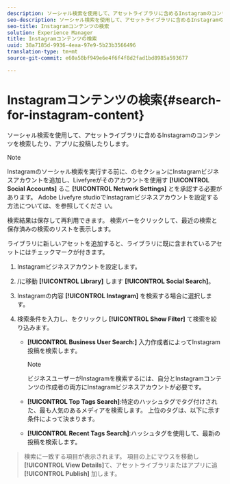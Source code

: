 ```yaml
---
description: ソーシャル検索を使用して、アセットライブラリに含めるInstagramのコンテンツを検索したり、アプリに投稿したりします。
seo-description: ソーシャル検索を使用して、アセットライブラリに含めるInstagramのコンテンツを検索したり、アプリに投稿したりします。
seo-title: Instagramコンテンツの検索
solution: Experience Manager
title: Instagramコンテンツの検索
uuid: 38a7185d-9936-4eaa-97e9-5b23b3566496
translation-type: tm+mt
source-git-commit: e60a58bf949e6e4f6f4f8d2fad1bd8985a593677

---
```



# Instagramコンテンツの検索{#search-for-instagram-content}

ソーシャル検索を使用して、アセットライブラリに含めるInstagramのコンテンツを検索したり、アプリに投稿したりします。

>[!NOTE]
>
>Instagramのソーシャル検索を実行する前に、のセクションにInstagramビジネスアカウントを追加し、Livefyreがそのアカウントを使用す **[!UICONTROL Social Accounts]** るこ **[!UICONTROL Network Settings]** とを承認する必要があります。 Adobe Livefyre studioでInstagramビジネスアカウントを設定する方法については、を参照してくださ [](../c-users-creating-accounts-with-studio-access/t-configure-social-accout-instagram/c-about-instagram-accounts.md#c_about_instagram_accounts)い。

検索結果は保存して再利用できます。 検索バーをクリックして、最近の検索と保存済みの検索のリストを表示します。

ライブラリに新しいアセットを追加すると、ライブラリに既に含まれているアセットにはチェックマークが付きます。

1. Instagramビジネスアカウントを設定します。
1. /に移動 **[!UICONTROL Library]** します **[!UICONTROL Social Search]**。
1. Instagramの内容 **[!UICONTROL Instagram]** を検索する場合に選択します。
1. 検索条件を入力し、をクリックし **[!UICONTROL Show Filter]** て検索を絞り込みます。

   * **[!UICONTROL Business User Search:]** 入力作成者によってInstagram投稿を検索します。

      >[!NOTE]
      >
      >ビジネスユーザーがInstagramを検索するには、自分とInstagramコンテンツの作成者の両方にInstagramビジネスアカウントが必要です。

   * **[!UICONTROL Top Tags Search]**:特定のハッシュタグでタグ付けされた、最も人気のあるメディアを検索します。 上位のタグは、以下に示す条件によって決まります。 [](https://developers.facebook.com/docs/instagram-api/reference/hashtag/top-media)

   * **[!UICONTROL Recent Tags Search]**:ハッシュタグを使用して、最新の投稿を検索します。

>検索に一致する項目が表示されます。 項目の上にマウスを移動し **[!UICONTROL View Details]**&#x200B;て、アセットライブラリまたはアプリに追 **[!UICONTROL Publish]** 加します。

